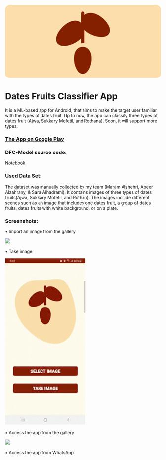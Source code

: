 <img src="Images/df_header_v3.png" width="1100">


# Dates Fruits Classifier App

It is a ML-based app for Android, that aims to make the target user familiar with the types of dates fruit. Up to now, the app can classify three types of dates fruit (Ajwa, Sukkary Mofetil, and Rothana). Soon, it will support more types.

### [The App on Google Play](https://bit.ly/dFCOnGooglePlay)

### DFC-Model source code:
[Notebook](https://bit.ly/dfcm)

### Used Data Set:
The [dataset](https://bit.ly/DFsDataset) was manually collected by my team (Maram Alshehri, Abeer Alzahrany, & Sara Alhadrami). It contains images of three types of dates fruits(Ajwa, Sukkary Mofetil, and Rothan). The images include different scenes such as an image that includes one dates fruit, a group of dates fruits, dates fruits with white background, or on a plate. 

### Screenshots:
• Import an image from the gallery

<img src="Images\Access_the_app_from_the_gallery_AdobeCreativeCloudExpress.gif" width="260">
  
•	Take image

<img src="Images\take_imge_AdobeCreativeCloudExpress.gif" width="260">
  
•	Access the app from the gallery

<img src="Images\Import_an_image_from_the_gallery_AdobeCreativeCloudExpress.gif" width="260">
  
•	Access the app from WhatsApp


